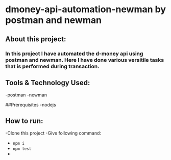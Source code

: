# dmoney-api-automation-newman by postman and newman

## About this project:
### In this project I have automated the d-money api using postman and newman. Here I have done various versitile tasks that is performed during transaction.

## Tools & Technology Used: 
-postman
-newman

##Prerequisites
-nodejs

## How to run:
-Clone this project
-Give following command:
- ``` npm i ```
- ``` npm test ```
- 
